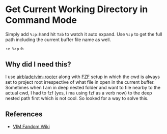 # Get Current Working Directory in Command Mode

Simply add `%:p:h`and hit `Tab` to watch it auto expand.
Use `%:p` to get the full path including the current buffer file name as well.

```
:e %:p:h
```

## Why did I need this?

I use [airblade/vim-rooter](https://github.com/airblade/vim-rooter) along with [FZF](https://github.com/junegunn/fzf) setup in which the cwd is always set to project root irrespective of what file in open in the current buffer. Sometimes when I am in deep nested folder and want to file nearby to the actual cwd, I had to fzf (yes, i ma using fzf as a verb now) to the deep nested path first which is not cool.
So looked for a way to solve this.

## References

- [VIM Fandom Wiki](https://vim.fandom.com/wiki/Set_working_directory_to_the_current_file)
